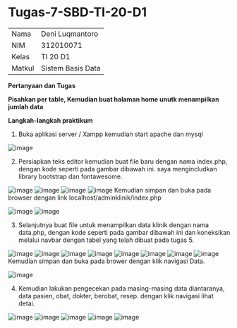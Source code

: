 # Tugas-7-SBD-TI-20-D1
<table>
  <tr>
    <td>Nama</td>
    <td>Deni Luqmantoro</td>
  </tr>
  <tr>
    <td>NIM</td>
    <td>312010071</td>
  </tr>
  <tr>
    <td>Kelas</td>
    <td>TI 20 D1</td>
  </tr>
  <tr>
    <td>Matkul</td>
    <td>Sistem Basis Data</td>
  </tr>
</table>

<b>Pertanyaan dan Tugas

Pisahkan per table, Kemudian buat halaman home unutk menampilkan jumlah data

Langkah-langkah praktikum</b>

1. Buka aplikasi server / Xampp kemudian start apache dan mysql

![image](https://user-images.githubusercontent.com/101716699/173183936-3916920e-f6d5-499b-aa69-004396aae3ac.png)

2. Persiapkan teks editor kemudian buat file baru dengan nama index.php, dengan kode seperti pada gambar dibawah ini.
   saya mengincludkan library bootstrap dan fontawesome.

![image](https://user-images.githubusercontent.com/101716699/173184018-be46e95c-81c6-466c-8215-4fd0aaf7d2d6.png)
![image](https://user-images.githubusercontent.com/101716699/173184101-f2e8f941-326e-4003-87be-1c8de938ab2d.png)
![image](https://user-images.githubusercontent.com/101716699/173184135-26ff8652-5635-42a5-80bf-efa7b98e7128.png)
![image](https://user-images.githubusercontent.com/101716699/173184174-c6d4424b-3729-42a1-a6e1-d67d1a86cc31.png)
Kemudian simpan dan buka pada browser dengan link localhost/adminklinik/index.php

![image](https://user-images.githubusercontent.com/101716699/173184321-9681c0b0-694c-403c-acaa-21433ce35dda.png)
![image](https://user-images.githubusercontent.com/101716699/173184327-d4bd2258-dfb9-48fa-be3a-16435991cdd1.png)

3. Selanjutnya buat file untuk menampilkan data klinik dengan nama data.php, dengan kode seperti pada gambar dibawah ini dan koneksikan melalui navbar dengan tabel yang telah dibuat pada tugas 5.

![image](https://user-images.githubusercontent.com/101716699/173184485-b0165e22-4b10-47b9-b733-d677193afbe9.png)
![image](https://user-images.githubusercontent.com/101716699/173184516-22504ea6-5347-4ac3-bb72-a15ea08019ce.png)
![image](https://user-images.githubusercontent.com/101716699/173184551-64f3d434-a423-41dc-9ffa-5223ff2404cd.png)
![image](https://user-images.githubusercontent.com/101716699/173184582-8fad918c-331e-4748-967e-cc9ed19c3c8c.png)
![image](https://user-images.githubusercontent.com/101716699/173184604-2b0fefae-6e06-48e4-8071-470d56c55c2a.png)
![image](https://user-images.githubusercontent.com/101716699/173184642-e2df817d-e578-4987-9fc4-5f549f7b8eec.png)
![image](https://user-images.githubusercontent.com/101716699/173184676-fd34984a-3531-4c1b-949f-7bd3115a495f.png)
![image](https://user-images.githubusercontent.com/101716699/173184698-0893ff2f-2784-431e-8a4b-66e951ca7f09.png)
Kemudian simpan dan buka pada brower dengan klik navigasi Data.

![image](https://user-images.githubusercontent.com/101716699/173184895-73ca49fd-c2db-4b4d-9f3a-4235348a05ef.png)

4. Kemudian lakukan pengecekan pada masing-masing data diantaranya, data pasien, obat, dokter, berobat, resep. dengan klik navigasi lihat detai.

![image](https://user-images.githubusercontent.com/101716699/173185023-cad79602-87ee-4994-b261-4e347970c856.png)
![image](https://user-images.githubusercontent.com/101716699/173185036-c3089be9-e632-4e6a-a392-9f5606333581.png)
![image](https://user-images.githubusercontent.com/101716699/173185165-c51d4274-617d-4b2d-92bc-964bcc172cc3.png)
![image](https://user-images.githubusercontent.com/101716699/173185178-b05766a9-d5ba-4b51-ac84-9eb664216f30.png)
![image](https://user-images.githubusercontent.com/101716699/173185191-df2ffba8-d848-44f5-bd36-285bfe0dd0b5.png)












